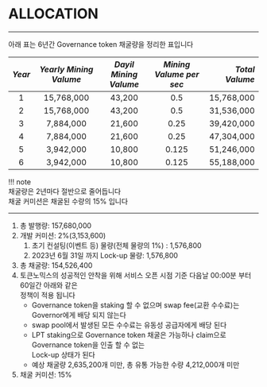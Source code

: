 # **ALLOCATION**   
- - -

아래 표는 6년간 Governance token 채굴량을 정리한 표입니다   

| *Year*      | *Yearly Mining Valume* | *Dayil Mining Valume* | *Mining Valume per sec* | *Total Valume* |
| :----:  | :-------------: | :-------------: | :-------------: |  -------------: |
| 1 | 15,768,000 | 43,200 | 0.5 |  15,768,000 | 
| 2 | 15,768,000 | 43,200 | 0.5 |  31,536,000 |
| 3 | 7,884,000 | 21,600 | 0.25 |  39,420,000 |
| 4 | 7,884,000 | 21,600 | 0.25 |  47,304,000 |
| 5 | 3,942,000 | 10,800 | 0.125 | 51,246,000 |
| 6 | 3,942,000 | 10,800 | 0.125 | 55,188,000 |

!!! note   
      채굴량은 2년마다 절반으로 줄어듭니다   
      채굴 커미션은 채굴된 수량의 15% 입니다  

- - -   
1. 총 발행량: 157,680,000   
2. 개발 커미션: 2%(3,153,600)
      1. 초기 컨설팅(이벤트 등) 물량(전체 물량의 1%) : 1,576,800            
      1. 2023년 6월 31일 까지 Lock-up 물량: 1,576,800
3. 총 채굴량: 154,526,400
4. 토큰노믹스의 성공적인 안착을 위해 서비스 오픈 시점 기준 다음날 00:00분 부터 60일간 아래와 같은    
   정책이 적용 됩니다    
    * Governance token을 staking 할 수 없으며 swap fee(교환 수수료)는 Governor에게 배당 되지 않는다
    * swap pool에서 발생된 모든 수수료는 유동성 공급자에게 배당 된다
    * LPT staking으로 Governance token 채굴은 가능하나 claim으로 Governance token을 인출 할 수 없는   
      Lock-up 상태가 된다
    * 예상 채굴량 2,635,200개 미만, 총 유통 가능한 수량 4,212,000개 미만
6. 채굴 커미션: 15%
 

